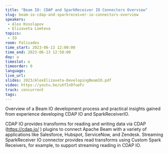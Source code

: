 ```yaml
---
title: "Beam IO: CDAP and SparkReceiver IO Connectors Overview"
slug: beam-io-cdap-and-sparkreceiver-io-connectors-overview
speakers:
 - Alex Kosolapov
 - Elizaveta Lomteva
topics:
 - IO
room: Palisades
time_start: 2023-06-13 12:00:00
time_end: 2023-06-13 12:50:00
day: a
timeslot: e
timeorder: 0
language: 
live_url: 
slides: 2023/AlexElizaveta-DevelopingBeamIO.pdf
video: https://youtu.be/uXfInOfueFc
track: concurrent
tags:
---
```


Overview of a Beam IO development process and practical insights gained from experience developing CDAP IO and SparkReceiverIO.
 
 
 
 CDAP IO provides transforms for reading and writing data via CDAP (https://cdap.io/ ) plugins to connect Apache Beam with a variety of applications like Salesforce, Hubspot, ServiceNow, and Zendesk. Streaming SparkReceiver IO connector provides read transforms using Custom Spark Receivers, for example, to support streaming reading in CDAP IO.